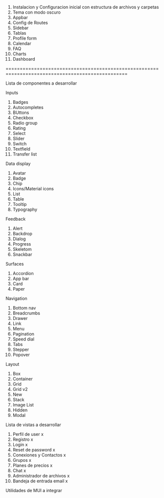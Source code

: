 

1. Instalacion y Configuracion inicial con estructura de archivos y carpetas
2. Tema con modo oscuro
3. Appbar 
4. Config de Routes
5. Sidebar
6. Tablas
7. Profile form
8. Calendar
9. FAQ
10. Charts
11. Dashboard



=================================================================================================


Lista de componentes a desarrollar

Inputs

1. Badges
2. Autocompletes
3. BUttons
4. Checkbox
5. Radio group
6. Rating 
7. Select
8. Slider
9. Switch
10. Textfield
11. Transfer list

Data display

1. Avatar
2. Badge
3. Chip 
4. Icons/Material icons
5. List
6. Table 
7. Tooltip
8. Typography


Feedback

1. Alert
2. Backdrop
3. Dialog 
4. Progress
5. Skeletom 
6. Snackbar


Surfaces

1. Accordion
2. App bar
3. Card
4. Paper


Navigation

1. Bottom nav 
2. Breadcrumbs 
3. Drawer
4. Link 
5. Menu 
6. Pagination 
7. Speed dial
8. Tabs
9. Stepper
10. Popover


Layout

1. Box
2. Container
3. Grid
4. Grid v2
5. New
6. Stack
7. Image List
8. Hidden
9. Modal


Lista de vistas a desarrollar

1. Perfil de user x
2. Registro x
3. Login x
4. Reset de password x
5. Conexiones y Contactos x
6. Grupos x
7. Planes de precios x
8. Chat x
9. Administrador de archivos x
10. Bandeja de entrada email x


Utilidades de MUI a integrar